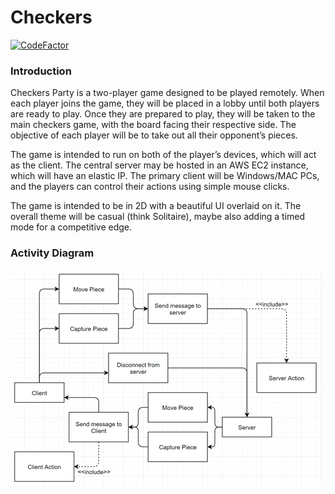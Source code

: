 # Checkers
[![CodeFactor](https://www.codefactor.io/repository/github/ahnafnafee/checkers/badge?s=547c92e01d398e85f4c810fcdc7ccb06914a5e0c)](https://www.codefactor.io/repository/github/ahnafnafee/checkers)

### Introduction

Checkers Party is a two-player game designed to be played remotely. When each player joins the game, they will be placed in a lobby until both players are ready to play. Once they are prepared to play, they will be taken to the main checkers game, with the board facing their respective side. The objective of each player will be to take out all their opponent’s pieces. 

The game is intended to run on both of the player’s devices, which will act as the client. The central server may be hosted in an AWS EC2 instance, which will have an elastic IP. The primary client will be Windows/MAC PCs, and the players can control their actions using simple mouse clicks. 

The game is intended to be in 2D with a beautiful UI overlaid on it. The overall theme will be casual (think Solitaire), maybe also adding a timed mode for a competitive edge. 

### Activity Diagram

![](https://raw.githubusercontent.com/ahnafnafee/Checkers/main/Miscellaneous/activityDiagram.png?token=ALQ7K4UCKASJRVTU5IUSVXC7UB75A)
